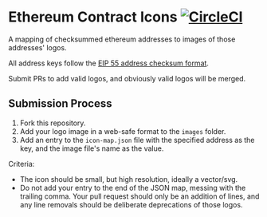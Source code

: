 # Ethereum Contract Icons [![CircleCI](https://circleci.com/gh/MetaMask/ethereum-contract-icons.svg?style=svg)](https://circleci.com/gh/MetaMask/ethereum-contract-icons)

A mapping of checksummed ethereum addresses to images of those addresses' logos.

All address keys follow the [EIP 55 address checksum format](https://github.com/ethereum/EIPs/issues/55).

Submit PRs to add valid logos, and obviously valid logos will be merged.

## Submission Process

1. Fork this repository.
2. Add your logo image in a web-safe format to the `images` folder.
3. Add an entry to the `icon-map.json` file with the specified address as the key, and the image file's name as the value.

Criteria:
- The icon should be small, but high resolution, ideally a vector/svg.
- Do not add your entry to the end of the JSON map, messing with the trailing comma. Your pull request should only be an addition of lines, and any line removals should be deliberate deprecations of those logos.


